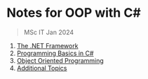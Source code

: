 # Notes for OOP with C#

> MSc IT Jan 2024

1. [The .NET Framework](part1_dotnet_framework/readme.md)
2. [Programming Basics in C#](part2_csharp_basics/readme.md)
3. [Object Oriented Programming](part3_csharp_oop/readme.md)
4. [Additional Topics](part4_additional_topics/readme.md)